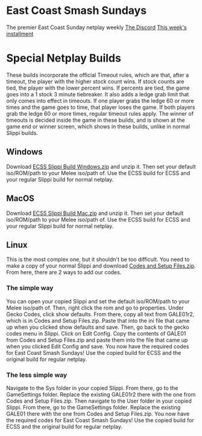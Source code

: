 # East Coast Smash Sundays
The premier East Coast Sunday netplay weekly
<a href="https://discord.gg/xQWcq4J">The Discord</a>
<a href="https://smash.gg/ecss">This week's installment</a>
<h1>Special Netplay Builds</h1>
These builds incorporate the official Timeout rules, which are that, after a timeout, the player with the higher stock count wins. If stock counts are tied, the player with the lower percent wins. If percents are tied, the game goes into a 1 stock 3 minute tiebreaker. It also adds a ledge grab limit that only comes into effect in timeouts. If one player grabs the ledge 60 or more times and the game goes to time, that player loses the game. If both players grab the ledge 60 or more times, regular timeout rules apply. The winner of timeouts is decided inside the game in these builds, and is shown at the game end or winner screen, which shows in these builds, unlike in normal Slippi builds.
<h2>Windows</h2>
Download <a href="./ECSS Slippi Build Windows.zip">ECSS Slippi Build Windows.zip</a> and unzip it. Then set your default iso/ROM/path to your Melee iso/path of. Use the ECSS build for ECSS and your regular Slippi build for normal netplay.
<h2>MacOS</h2>
Download <a href="./ECSS Slippi Build Mac.zip">ECSS Slippi Build Mac.zip</a> and unzip it. Then set your default iso/ROM/path to your Melee iso/path of. Use the ECSS build for ECSS and your regular Slippi build for normal netplay.
<h2>Linux</h2>
This is the most complex one, but it shouldn't be too difficult. You need to make a copy of your normal Slippi and download <a href="./Codes and Setup Files.zip">Codes and Setup Files.zip</a>. From here, there are 2 ways to add our codes.
<h3>The simple way</h3>
You can open your copied Slippi and set the default iso/ROM/path to your Melee iso/path of. Then, right click the rom and go to properties. Under Gecko Codes, click show defaults. From there, copy all text from GALE01r2, which is in Codes and Setup Files.zip. Paste that into the ini file that came up when you clicked show defaults and save. Then, go back to the gecko codes menu in Slippi. Click on Edit Config. Copy the contents of GALE01 from Codes and Setup Files.zip and paste them into the file that came up when you clicked Edit Config and save. You now have the required codes for East Coast Smash Sundays! Use the copied build for ECSS and the original build for regular netplay.
<h3>The less simple way</h3>
Navigate to the Sys folder in your copied Slippi. From there, go to the GameSettings folder. Replace the existing GALE01r2 there with the one from Codes and Setup Files.zip. Then navigate to the User folder in your copied Slippi. From there, go to the GameSettings folder. Replace the existing GALE01 there with the one from Codes and Setup Files.zip. You now have the required codes for East Coast Smash Sundays! Use the copied build for ECSS and the original build for regular netplay.
